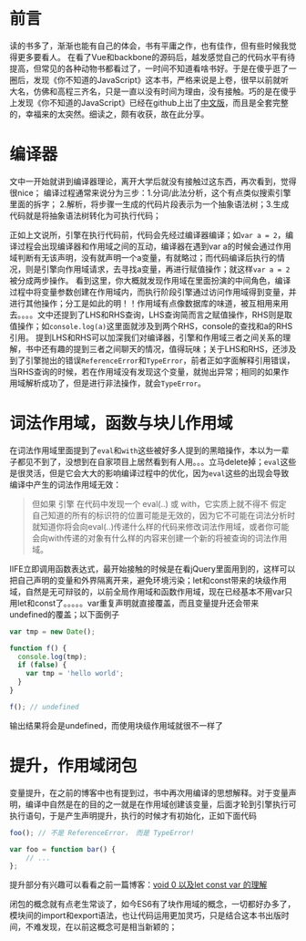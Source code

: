 # 前言
读的书多了，渐渐也能有自己的体会，书有平庸之作，也有佳作，但有些时候我觉得更多要看人。
在看了Vue和backbone的源码后，越发感觉自己的代码水平有待提高，但常见的各种动物书都看过了，一时间不知道看啥书好。于是在傻乎逛了一圈后，发现《你不知道的JavaScript》这本书，严格来说是上卷，很早以前就听大名，仿佛和高程三齐名，只是一直以没有时间为理由，没有接触。巧的是在傻乎上发现《你不知道的JavaScript》已经在github上出了[中文版](https://github.com/JoeHetfield/You-Dont-Know-JS)，而且是全套完整的，幸福来的太突然。细读之，颇有收获，故在此分享。

# 编译器
文中一开始就讲到编译器理论，离开大学后就没有接触过这东西，再次看到，觉得很nice；
编译过程通常来说分为三步：1.分词/此法分析，这个有点类似搜索引擎里面的拆字； 2.解析，将步骤一生成的代码片段表示为一个抽象语法树；3.生成代码就是将抽象语法树转化为可执行代码；

正如上文说所，引擎在执行代码前，代码会先经过编译器编译；如`var a = 2`，编译过程会出现编译器和作用域之间的互动，编译器在遇到var a的时候会通过作用域判断有无该声明，没有就声明一个a变量，有就略过；而代码编译后执行的情况，则是引擎向作用域请求，去寻找a变量，再进行赋值操作；就这样`var a = 2`被分成两步操作。
看到这里，你大概就发现作用域在里面扮演的中间角色，编译过程中将变量参数创建在作用域内，而执行阶段引擎通过访问作用域得到变量，并进行其他操作；分工是如此的明！！作用域有点像数据库的味道，被互相用来用去。。。。文中还提到了LHS和RHS查询，LHS查询简而言之赋值操作，RHS则是取值操作；如`console.log(a)`这里面就涉及到两个RHS，console的查找和a的RHS引用。
提到LHS和RHS可以加深我们对编译器，引擎和作用域三者之间关系的理解，书中还有趣的提到三者之间聊天的情况，值得玩味；关于LHS和RHS，还涉及到了引擎抛出的错误`ReferenceError`和`TypeError`，前者正如字面解释引用错误，当RHS查询的时候，若在作用域没有发现这个变量，就抛出异常；相同的如果作用域解析成功了，但是进行非法操作，就会`TypeError`。

# 词法作用域，函数与块儿作用域
在词法作用域里面提到了`eval`和`with`这些被好多人提到的黑暗操作，本以为一辈子都见不到了，没想到在自家项目上居然看到有人用。。。立马delete掉；`eval`这些是很灵活，但是它会大大的影响编译过程中的优化，因为`eval`这些的出现会导致编译中产生的词法作用域无效：
>但如果 引擎 在代码中发现一个 eval(..) 或 with，它实质上就不得不 假定 自己知道的所有的标识符的位置可能是无效的，因为它不可能在词法分析时就知道你将会向eval(..)传递什么样的代码来修改词法作用域，或者你可能会向with传递的对象有什么样的内容来创建一个新的将被查询的词法作用域。

IIFE立即调用函数表达式，最开始接触的时候是在看jQuery里面用到的，这样可以把自己声明的变量和外界隔离开来，避免环境污染；let和const带来的块级作用域，自然是无可辩驳的，以前全局作用域和函数作用域，现在已经基本不用var只用let和const了。。。。。var重复声明就直接覆盖，而且变量提升还会带来undefined的覆盖；以下面例子
```javascript
var tmp = new Date();

function f() {
  console.log(tmp);
  if (false) {
    var tmp = 'hello world';
  }
}

f(); // undefined
```
输出结果将会是undefined，而使用块级作用域就很不一样了

# 提升，作用域闭包
变量提升，在之前的博客中也有提到过，书中再次用编译的思想解释。对于变量声明，编译中自然是在的目的之一就是在作用域创建该变量，后面才轮到引擎执行可执行语句，于是产生声明提升，执行的时候才有初始化，正如下面代码
```javascript
foo(); // 不是 ReferenceError， 而是 TypeError!

var foo = function bar() {
    // ...
};
```
提升部分有兴趣可以看看之前一篇博客：[void 0 以及let const var 的理解](https://github.com/funfish/blog/issues/3)

闭包的概念就有点老生常谈了，如今ES6有了块作用域的概念，一切都好办多了，模块间的import和export语法，也让代码运用更加灵巧，只是结合这本书出版时间，不难发现，在以前这概念可是相当新颖的；
